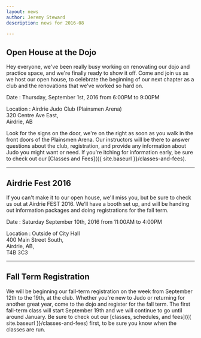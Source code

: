 ```yaml
---
layout: news
author: Jeremy Steward
description: news for 2016-08

---
```


## Open House at the Dojo

Hey everyone, we've been really busy working on renovating our dojo and
practice space, and we're finally ready to show it off. Come and join us as we
host our open house, to celebrate the beginning of our next chapter as a club
and the renovations that we've worked so hard on.

Date
 : Thursday, September 1st, 2016 from 6:00PM to 9:00PM

Location
 : Airdrie Judo Club (Plainsmen Arena)<br>
   320 Centre Ave East,<br>
   Airdrie, AB

Look for the signs on the door, we're on the right as soon as you walk in the
front doors of the Plainsmen Arena. Our instructors will be there to answer
questions about the club, registration, and provide any information about Judo
you might want or need. If you're itching for information early, be sure to
check out our [Classes and Fees]({{ site.baseurl }}/classes-and-fees).

<hr>

## Airdrie Fest 2016

If you can't make it to our open house, we'll miss you, but be sure to check us
out at Airdrie FEST 2016. We'll have a booth set up, and will be handing out
information packages and doing registrations for the fall term.

Date
 : Saturday September 10th, 2016 from 11:00AM to 4:00PM

Location
 : Outside of City Hall<br>
   400 Main Street South,<br>
   Airdrie, AB,<br>
   T4B 3C3

<hr>

## Fall Term Registration

We will be beginning our fall-term registration on the week from September 12th
to the 19th, at the club. Whether you're new to Judo or returning for another
great year, come to the dojo and register for the fall term. The first
fall-term class will start September 19th and we will continue to go until
around January. Be sure to check out our [classes, schedules, and fees]({{
site.baseurl }}/classes-and-fees) first, to be sure you know when the classes
are run.
